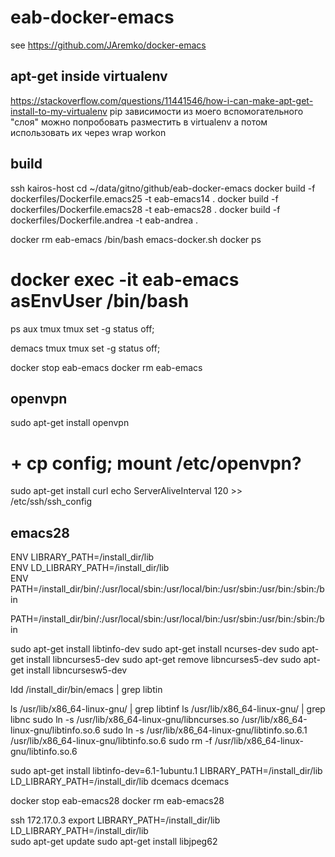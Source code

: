 # eab-docker-emacs

see https://github.com/JAremko/docker-emacs

## apt-get inside virtualenv

https://stackoverflow.com/questions/11441546/how-i-can-make-apt-get-install-to-my-virtualenv
pip зависимости из моего вспомогательного "слоя" можно попробовать разместить в virtualenv
а потом использовать их через wrap workon

## build

ssh kairos-host
cd ~/data/gitno/github/eab-docker-emacs
docker build -f dockerfiles/Dockerfile.emacs25 -t eab-emacs14 .
docker build -f dockerfiles/Dockerfile.emacs28 -t eab-emacs28 .
docker build -f dockerfiles/Dockerfile.andrea -t eab-andrea .

docker rm eab-emacs
/bin/bash emacs-docker.sh
docker ps
# docker exec -it eab-emacs asEnvUser /bin/bash
ps aux 
tmux
tmux set -g status off;

demacs
tmux
tmux set -g status off;

docker stop eab-emacs
docker rm eab-emacs


## openvpn 

sudo apt-get install openvpn
# + cp config; mount /etc/openvpn?
sudo apt-get install curl
echo     ServerAliveInterval 120 >> /etc/ssh/ssh_config


## emacs28

ENV LIBRARY_PATH=/install_dir/lib                                          
ENV LD_LIBRARY_PATH=/install_dir/lib                                       
ENV PATH=/install_dir/bin/:/usr/local/sbin:/usr/local/bin:/usr/sbin:/usr/bin:/sbin:/bin 

PATH=/install_dir/bin/:/usr/local/sbin:/usr/local/bin:/usr/sbin:/usr/bin:/sbin:/bin 

sudo apt-get install libtinfo-dev
sudo apt-get install ncurses-dev
sudo apt-get install libncurses5-dev
sudo apt-get remove libncurses5-dev
sudo apt-get install libncursesw5-dev

ldd /install_dir/bin/emacs | grep libtin

ls /usr/lib/x86_64-linux-gnu/ | grep libtinf
ls /usr/lib/x86_64-linux-gnu/ | grep libnc
sudo ln -s /usr/lib/x86_64-linux-gnu/libncurses.so /usr/lib/x86_64-linux-gnu/libtinfo.so.6
sudo ln -s /usr/lib/x86_64-linux-gnu/libtinfo.so.6.1 /usr/lib/x86_64-linux-gnu/libtinfo.so.6
sudo rm -f /usr/lib/x86_64-linux-gnu/libtinfo.so.6

sudo apt-get install libtinfo-dev=6.1-1ubuntu.1
LIBRARY_PATH=/install_dir/lib LD_LIBRARY_PATH=/install_dir/lib dcemacs
dcemacs

docker stop eab-emacs28
docker rm eab-emacs28



ssh 172.17.0.3
export LIBRARY_PATH=/install_dir/lib LD_LIBRARY_PATH=/install_dir/lib                                       
sudo apt-get update
sudo apt-get install libjpeg62
